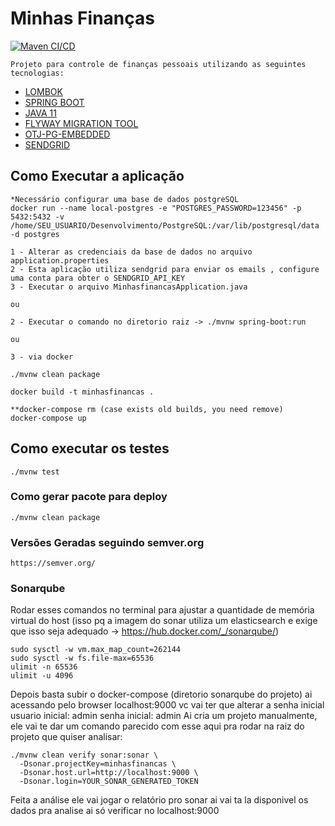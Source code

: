 # Minhas Finanças
[![Maven CI/CD](https://github.com/luizimcpi/minhasfinancas/actions/workflows/main.yml/badge.svg?branch=master)](https://github.com/luizimcpi/minhasfinancas/actions/workflows/main.yml)

```
Projeto para controle de finanças pessoais utilizando as seguintes tecnologias:
```
- [LOMBOK](https://projectlombok.org/)
- [SPRING BOOT](https://spring.io/projects/spring-boot)
- [JAVA 11](https://www.oracle.com/br/java/technologies/javase-jdk11-downloads.html)
- [FLYWAY MIGRATION TOOL](https://flywaydb.org/)
- [OTJ-PG-EMBEDDED](https://github.com/opentable/otj-pg-embedded)
- [SENDGRID](https://sendgrid.com/)


## Como Executar a aplicação

```
*Necessário configurar uma base de dados postgreSQL
docker run --name local-postgres -e "POSTGRES_PASSWORD=123456" -p 5432:5432 -v /home/SEU_USUARIO/Desenvolvimento/PostgreSQL:/var/lib/postgresql/data -d postgres

1 - Alterar as credenciais da base de dados no arquivo application.properties
2 - Esta aplicação utiliza sendgrid para enviar os emails , configure uma conta para obter o SENDGRID_API_KEY
3 - Executar o arquivo MinhasfinancasApplication.java

ou 

2 - Executar o comando no diretorio raiz -> ./mvnw spring-boot:run

ou 

3 - via docker 

./mvnw clean package

docker build -t minhasfinancas .

**docker-compose rm (case exists old builds, you need remove)
docker-compose up
```

## Como executar os testes
```
./mvnw test
```

### Como gerar pacote para deploy 
```
./mvnw clean package
```

### Versões Geradas seguindo semver.org

```
https://semver.org/
```

### Sonarqube

Rodar esses comandos no terminal  para ajustar a quantidade de memória virtual do host (isso pq a imagem do sonar utiliza um elasticsearch e exige que isso seja adequado -> https://hub.docker.com/_/sonarqube/)
```
sudo sysctl -w vm.max_map_count=262144
sudo sysctl -w fs.file-max=65536
ulimit -n 65536
ulimit -u 4096
```
Depois basta subir o docker-compose (diretorio sonarqube do projeto)
ai acessando pelo browser localhost:9000 vc vai ter que alterar a senha inicial
usuario inicial: admin
senha inicial: admin
Ai cria um projeto manualmente, ele vai te dar um comando parecido com esse aqui pra rodar na raiz do projeto que quiser analisar:

```
./mvnw clean verify sonar:sonar \
  -Dsonar.projectKey=minhasfinancas \
  -Dsonar.host.url=http://localhost:9000 \
  -Dsonar.login=YOUR_SONAR_GENERATED_TOKEN
```

Feita a análise ele vai jogar o relatório pro sonar ai vai ta la disponivel os dados pra analise ai só verificar no localhost:9000